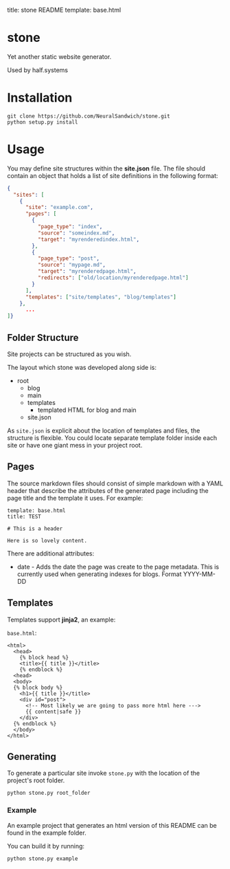 title: stone README
template: base.html

# stone
Yet another static website generator.

Used by half.systems

# Installation

```
git clone https://github.com/NeuralSandwich/stone.git
python setup.py install
```

# Usage
You may define site structures within the **site.json** file. The file should
contain an object that holds a list
of site definitions in the following format:

```json
{
  "sites": [
    {
      "site": "example.com",
      "pages": [
        {
          "page_type": "index",
          "source": "someindex.md",
          "target": "myrenderedindex.html",
        },
        {
          "page_type": "post",
          "source": "mypage.md",
          "target": "myrenderedpage.html",
          "redirects": ["old/location/myrenderedpage.html"]
        }
      ],
      "templates": ["site/templates", "blog/templates"]
    },
      ...
]}
```

## Folder Structure

Site projects can be structured as you wish.

The layout which stone was developed along side is:

* root
  * blog
  * main
  * templates
    * templated HTML for blog and main
  * site.json

As `site.json` is explicit about the location of templates and files, the
structure is flexible. You could locate separate template folder inside each
site or have one giant mess in your project root.

## Pages

The source markdown files should consist of simple markdown with a YAML header
that describe the attributes of the generated page including the page title and
the template it uses. For example:


```
template: base.html
title: TEST

# This is a header

Here is so lovely content.
```

There are additional attributes:

* date - Adds the date the page was create to the page metadata. This is
  currently used when generating indexes for blogs. Format YYYY-MM-DD

## Templates

Templates support **jinja2**, an example:

`base.html`:

```
<html>
  <head>
    {% block head %}
    <title>{{ title }}</title>
    {% endblock %}
  <head>
  <body>
  {% block body %}
    <h1>{{ title }}</title>
    <div id="post">
      <!-- Most likely we are going to pass more html here --->
      {{ content|safe }}
    </div>
  {% endblock %}
  </body>
</html>
```

## Generating

To generate a particular site invoke `stone.py` with the location of the
project's root folder.

```
python stone.py root_folder
```

### Example

An example project that generates an html version of this README can be found in
the example folder.

You can build it by running:

```
python stone.py example
```
